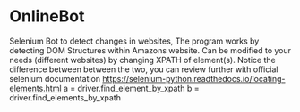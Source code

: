 # OnlineBot
Selenium Bot to detect changes in websites,
The program works by detecting DOM Structures within Amazons website.
Can be modified to your needs (different websites) by changing XPATH of element(s).
Notice the difference between between the two, you can review further with official selenium documentation https://selenium-python.readthedocs.io/locating-elements.html
a = driver.find_element_by_xpath
b = driver.find_elements_by_xpath
